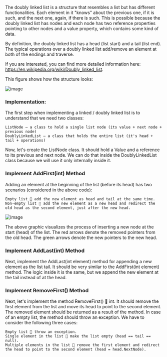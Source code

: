 The doubly linked list is a structure that resembles a list but has different functionalities. Each element in it "knows" about the previous one, if it is such, and the next one, again, if there is such. This is possible because the doubly linked list has nodes and each node has two reference properties pointing to other nodes and a value property, which contains some kind of data.

By definition, the doubly linked list has a head (list start) and a tail (list end). The typical operations over a doubly linked list add/remove an element at both of the endings and traverse.

If you are interested, you can find more detailed information here: https://en.wikipedia.org/wiki/Doubly_linked_list.

This figure shows how the structure looks:

![image](https://user-images.githubusercontent.com/45227327/216958397-4e404b68-65e5-4155-b47c-869c3c166031.png)

### Implementation:

The first step when implementing a linked / doubly linked list is to understand that we need two classes:

	ListNode – a class to hold a single list node (its value + next node + previous node)
	DoublyLinkedList – a class that holds the entire list (it's head + tail + operations)

Now, let's create the ListNode class. It should hold a Value and a reference to its previous and next node. We can do that inside the DoublyLinkedList class because we will use it only internally inside it. 

### Implement AddFirst(int) Method

Adding an element at the beginning of the list (before its head) has two scenarios (considered in the above code):

	Empty list  add the new element as head and tail at the same time.
	Non-empty list  add the new element as a new head and redirect the old head as the second element, just after the new head.

![image](https://user-images.githubusercontent.com/45227327/216958791-25a30c59-c0b1-46a2-bba7-3c8b6989e1e1.png)

 
The above graphic visualizes the process of inserting a new node at the start (head) of the list. The red arrows denote the removed pointers from the old head. The green arrows denote the new pointers to the new head.

### Implement AddLast(int) Method

Next, implement the AddLast(int element) method for appending a new element as the list tail. It should be very similar to the AddFirst(int element) method. The logic inside it is the same, but we append the new element at the tail instead of at the head. 

### Implement RemoveFirst() Method

Next, let's implement the method RemoveFirst()  int. It should remove the first element from the list and move its head to point to the second element. The removed element should be returned as a result of the method. In case of an empty list, the method should throw an exception. We have to consider the following three cases:

	Empty list  throw an exception.
	Single element in the list  make the list empty (head == tail == null).
	Multiple elements in the list  remove the first element and redirect the head to point to the second element (head = head.NextNode).

